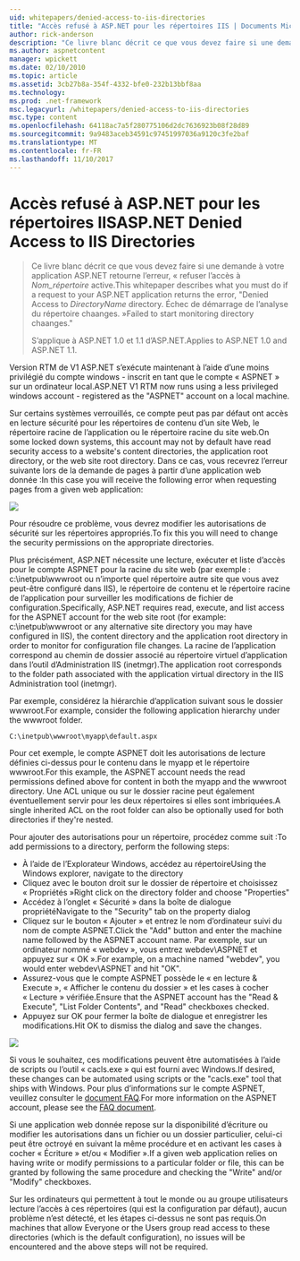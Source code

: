 ```yaml
---
uid: whitepapers/denied-access-to-iis-directories
title: "Accès refusé à ASP.NET pour les répertoires IIS | Documents Microsoft"
author: rick-anderson
description: "Ce livre blanc décrit ce que vous devez faire si une demande à votre application ASP.NET renvoie l’erreur « accès refusé au répertoire du nom du répertoire. Impossible de s..."
ms.author: aspnetcontent
manager: wpickett
ms.date: 02/10/2010
ms.topic: article
ms.assetid: 3cb27b8a-354f-4332-bfe0-232b13bbf8aa
ms.technology: 
ms.prod: .net-framework
msc.legacyurl: /whitepapers/denied-access-to-iis-directories
msc.type: content
ms.openlocfilehash: 64118ac7a5f280775106d2dc7636923b08f28d89
ms.sourcegitcommit: 9a9483aceb34591c97451997036a9120c3fe2baf
ms.translationtype: MT
ms.contentlocale: fr-FR
ms.lasthandoff: 11/10/2017
---
```

<a name="aspnet-denied-access-to-iis-directories"></a><span data-ttu-id="3640b-104">Accès refusé à ASP.NET pour les répertoires IIS</span><span class="sxs-lookup"><span data-stu-id="3640b-104">ASP.NET Denied Access to IIS Directories</span></span>
====================
> <span data-ttu-id="3640b-105">Ce livre blanc décrit ce que vous devez faire si une demande à votre application ASP.NET retourne l’erreur, « refuser l’accès à *Nom_répertoire* active.</span><span class="sxs-lookup"><span data-stu-id="3640b-105">This whitepaper describes what you must do if a request to your ASP.NET application returns the error, "Denied Access to *DirectoryName* directory.</span></span> <span data-ttu-id="3640b-106">Échec de démarrage de l’analyse du répertoire chaanges. »</span><span class="sxs-lookup"><span data-stu-id="3640b-106">Failed to start monitoring directory chaanges."</span></span>
> 
> <span data-ttu-id="3640b-107">S’applique à ASP.NET 1.0 et 1.1 d’ASP.NET.</span><span class="sxs-lookup"><span data-stu-id="3640b-107">Applies to ASP.NET 1.0 and ASP.NET 1.1.</span></span>


<span data-ttu-id="3640b-108">Version RTM de V1 ASP.NET s’exécute maintenant à l’aide d’une moins privilégié du compte windows - inscrit en tant que le compte « ASPNET » sur un ordinateur local.</span><span class="sxs-lookup"><span data-stu-id="3640b-108">ASP.NET V1 RTM now runs using a less privileged windows account - registered as the "ASPNET" account on a local machine.</span></span>

<span data-ttu-id="3640b-109">Sur certains systèmes verrouillés, ce compte peut pas par défaut ont accès en lecture sécurité pour les répertoires de contenu d’un site Web, le répertoire racine de l’application ou le répertoire racine du site web.</span><span class="sxs-lookup"><span data-stu-id="3640b-109">On some locked down systems, this account may not by default have read security access to a website's content directories, the application root directory, or the web site root directory.</span></span> <span data-ttu-id="3640b-110">Dans ce cas, vous recevrez l’erreur suivante lors de la demande de pages à partir d’une application web donnée :</span><span class="sxs-lookup"><span data-stu-id="3640b-110">In this case you will receive the following error when requesting pages from a given web application:</span></span>

![](denied-access-to-iis-directories/_static/image1.jpg)

<span data-ttu-id="3640b-111">Pour résoudre ce problème, vous devrez modifier les autorisations de sécurité sur les répertoires appropriés.</span><span class="sxs-lookup"><span data-stu-id="3640b-111">To fix this you will need to change the security permissions on the appropriate directories.</span></span>

<span data-ttu-id="3640b-112">Plus précisément, ASP.NET nécessite une lecture, exécuter et liste d’accès pour le compte ASPNET pour la racine du site web (par exemple : c:\inetpub\wwwroot ou n’importe quel répertoire autre site que vous avez peut-être configuré dans IIS), le répertoire de contenu et le répertoire racine de l’application pour surveiller les modifications de fichier de configuration.</span><span class="sxs-lookup"><span data-stu-id="3640b-112">Specifically, ASP.NET requires read, execute, and list access for the ASPNET account for the web site root (for example: c:\inetpub\wwwroot or any alternative site directory you may have configured in IIS), the content directory and the application root directory in order to monitor for configuration file changes.</span></span> <span data-ttu-id="3640b-113">La racine de l’application correspond au chemin de dossier associé au répertoire virtuel d’application dans l’outil d’Administration IIS (inetmgr).</span><span class="sxs-lookup"><span data-stu-id="3640b-113">The application root corresponds to the folder path associated with the application virtual directory in the IIS Administration tool (inetmgr).</span></span>

<span data-ttu-id="3640b-114">Par exemple, considérez la hiérarchie d’application suivant sous le dossier wwwroot.</span><span class="sxs-lookup"><span data-stu-id="3640b-114">For example, consider the following application hierarchy under the wwwroot folder.</span></span>

`C:\inetpub\wwwroot\myapp\default.aspx`

<span data-ttu-id="3640b-115">Pour cet exemple, le compte ASPNET doit les autorisations de lecture définies ci-dessus pour le contenu dans le myapp et le répertoire wwwroot.</span><span class="sxs-lookup"><span data-stu-id="3640b-115">For this example, the ASPNET account needs the read permissions defined above for content in both the myapp and the wwwroot directory.</span></span> <span data-ttu-id="3640b-116">Une ACL unique ou sur le dossier racine peut également éventuellement servir pour les deux répertoires si elles sont imbriquées.</span><span class="sxs-lookup"><span data-stu-id="3640b-116">A single inherited ACL on the root folder can also be optionally used for both directories if they're nested.</span></span>

<span data-ttu-id="3640b-117">Pour ajouter des autorisations pour un répertoire, procédez comme suit :</span><span class="sxs-lookup"><span data-stu-id="3640b-117">To add permissions to a directory, perform the following steps:</span></span>

- <span data-ttu-id="3640b-118">À l’aide de l’Explorateur Windows, accédez au répertoire</span><span class="sxs-lookup"><span data-stu-id="3640b-118">Using the Windows explorer, navigate to the directory</span></span>
- <span data-ttu-id="3640b-119">Cliquez avec le bouton droit sur le dossier de répertoire et choisissez « Propriétés »</span><span class="sxs-lookup"><span data-stu-id="3640b-119">Right click on the directory folder and choose "Properties"</span></span>
- <span data-ttu-id="3640b-120">Accédez à l’onglet « Sécurité » dans la boîte de dialogue propriété</span><span class="sxs-lookup"><span data-stu-id="3640b-120">Navigate to the "Security" tab on the property dialog</span></span>
- <span data-ttu-id="3640b-121">Cliquez sur le bouton « Ajouter » et entrez le nom d’ordinateur suivi du nom de compte ASPNET.</span><span class="sxs-lookup"><span data-stu-id="3640b-121">Click the "Add" button and enter the machine name followed by the ASPNET account name.</span></span> <span data-ttu-id="3640b-122">Par exemple, sur un ordinateur nommé « webdev », vous entrez webdev\ASPNET et appuyez sur « OK ».</span><span class="sxs-lookup"><span data-stu-id="3640b-122">For example, on a machine named "webdev", you would enter webdev\ASPNET and hit "OK".</span></span>
- <span data-ttu-id="3640b-123">Assurez-vous que le compte ASPNET possède le « en lecture &amp; Execute », « Afficher le contenu du dossier » et les cases à cocher « Lecture » vérifiée.</span><span class="sxs-lookup"><span data-stu-id="3640b-123">Ensure that the ASPNET account has the "Read &amp; Execute", "List Folder Contents", and "Read" checkboxes checked.</span></span>
- <span data-ttu-id="3640b-124">Appuyez sur OK pour fermer la boîte de dialogue et enregistrer les modifications.</span><span class="sxs-lookup"><span data-stu-id="3640b-124">Hit OK to dismiss the dialog and save the changes.</span></span>

![](denied-access-to-iis-directories/_static/image2.jpg)

<span data-ttu-id="3640b-125">Si vous le souhaitez, ces modifications peuvent être automatisées à l’aide de scripts ou l’outil « cacls.exe » qui est fourni avec Windows.</span><span class="sxs-lookup"><span data-stu-id="3640b-125">If desired, these changes can be automated using scripts or the "cacls.exe" tool that ships with Windows.</span></span> <span data-ttu-id="3640b-126">Pour plus d’informations sur le compte ASPNET, veuillez consulter le [document FAQ](https://go.microsoft.com/fwlink/?LinkId=5828).</span><span class="sxs-lookup"><span data-stu-id="3640b-126">For more information on the ASPNET account, please see the [FAQ document](https://go.microsoft.com/fwlink/?LinkId=5828).</span></span>

<span data-ttu-id="3640b-127">Si une application web donnée repose sur la disponibilité d’écriture ou modifier les autorisations dans un fichier ou un dossier particulier, celui-ci peut être octroyé en suivant la même procédure et en activant les cases à cocher « Écriture » et/ou « Modifier ».</span><span class="sxs-lookup"><span data-stu-id="3640b-127">If a given web application relies on having write or modify permissions to a particular folder or file, this can be granted by following the same procedure and checking the "Write" and/or "Modify" checkboxes.</span></span>

<span data-ttu-id="3640b-128">Sur les ordinateurs qui permettent à tout le monde ou au groupe utilisateurs lecture l’accès à ces répertoires (qui est la configuration par défaut), aucun problème n’est détecté, et les étapes ci-dessus ne sont pas requis.</span><span class="sxs-lookup"><span data-stu-id="3640b-128">On machines that allow Everyone or the Users group read access to these directories (which is the default configuration), no issues will be encountered and the above steps will not be required.</span></span>
